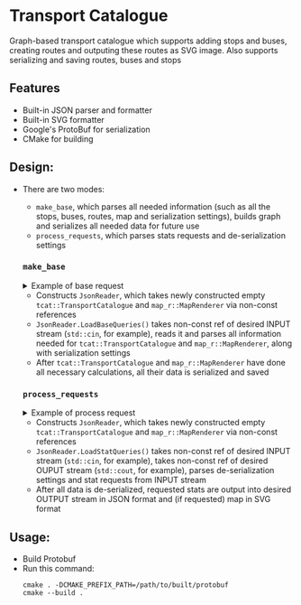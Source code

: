 # Transport Catalogue
Graph-based transport catalogue which supports adding stops and buses, creating routes and outputing these routes as SVG image. Also supports serializing and saving routes, buses and stops

## Features
- Built-in JSON parser and formatter
- Built-in SVG formatter
- Google's ProtoBuf for serialization
- CMake for building 

## Design:
- There are two modes:
  - `make_base`, which parses all needed information (such as all the stops, buses, routes, map and serialization settings), builds graph and serializes all needed data for future use
  - `process_requests`, which parses stats requests and de-serialization settings
 
  ### `make_base`
  <details>
    <summary>Example of base request</summary>
    
    ````json
  {
    "serialization_settings": {
      "file": "name of the serializaiton file"
    },
    "routing_settings": {
      "bus_wait_time": 2, // how long bus will wait at stops, int32
      "bus_velocity": 30, // double
    },
    "render_settings": {
      "width": 1200, // width of the map, double
      "height": 500, // height of the map, double
      "padding": 50, // double
      "stop_radius": 5, // double
      "line_width": 14, // double
      "bus_label_font_size": 20, // int32
      "bus_label_offset": [
        7,
        15
      ], // "Point" type, two doubles
      "stop_label_font_size": 18, //int32
      "stop_label_offset": [
        7,
        -3
      ], // "Point" type, two doubles
      "underlayer_color": [
              255,
              255,
              255,
              0.85
      ], // "RGB" or "RGBA" type, three unint32 and possible double 
      "underlayer_width": 3, //double
      "color_palette": [
          "green",
          [
              255,
              160,
              0
          ],
          "red"
      ] // repeated "Color" type, can be RGB/RGBA and/or string
    },
    "base_requests": [
      {
        "type": "Bus", // can be "Bus" or "Stop", string
        "name": "14", // name of the stop
        "stops": [
            "some",
            "stops"
        ], // repeated string
        "is_roundtrip": true // is buses route circular, bool 
      },
      {
        "type": "Stop",
        "name": "Mira",
        "latitude": 43.601202, // double
        "longitude": 39.733879, // double
        "road_distances": {} // int32
      },
      {
        "type": "Stop",
        "name": "Druzhba",
        "latitude": 43.590041, // double
        "longitude": 39.732886, // double
        "road_distances": {} // int32
      }
      {
        "type": "Stop",
        "name": "Radost",
        "latitude": 43.6012021, // double
        "longitude": 43.601202, // double
        "road_distances": {} // int32
      }
    ]
  }
  ````
    
  </details>
  
   - Constructs `JsonReader`, which takes newly constructed empty `tcat::TransportCatalogue` and `map_r::MapRenderer` via non-const references
   - `JsonReader.LoadBaseQueries()` takes non-const ref of desired INPUT stream (`std::cin`, for example), reads it and parses all information needed for `tcat::TransportCatalogue` and `map_r::MapRenderer`, along with serialization settings
   - After `tcat::TransportCatalogue` and `map_r::MapRenderer` have done all necessary calculations, all their data is serialized and saved
  
  ### `process_requests`
  <details>
    <summary>Example of process request</summary>
    
    ````json
      {
        "serialization_settings": {
          "file": "name of the serializaiton file"
        },
        "stat_requests": [
          {
            "id": 2342341342, // unique request id, int32
            "type": "Bus", // type of request, can be "Bus", "Stop", "Route" or "Map", string
            "name": "14", // name of the requested type, string
          },
          {
            "id": 508658276,
            "type": "Stop",
            "name": "Mira"
          },
          {
            "id": 54524142534,
            "type": "Route",
            "from": "Mira", // first stop in the route to be constructed, string
            "to": "Druzhba" // last stop int the route, string
          },
          {
            "id": 1242352342,
            "type": "Map"
          }
        ]
      }
    ````
  
  </details>
    
    - Constructs `JsonReader`, which takes newly constructed empty `tcat::TransportCatalogue` and `map_r::MapRenderer` via non-const references
    - `JsonReader.LoadStatQueries()` takes non-const ref of desired INPUT stream (`std::cin`, for example), takes non-const ref of desired OUPUT stream (`std::cout`, for example), parses de-serialization settings and stat requests from INPUT stream
    - After all data is de-serialized, requested stats are output into desired OUTPUT stream in JSON format and (if requested) map in SVG format


## Usage:
- Build Protobuf
- Run this command:
  ````
  cmake . -DCMAKE_PREFIX_PATH=/path/to/built/protobuf
  cmake --build .
  ````
